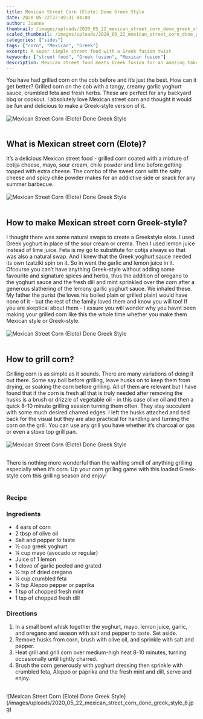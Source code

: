 ```yaml
---
title: Mexican Street Corn (Elote) Done Greek Style
date: 2020-05-22T22:49:31-04:00
author: Joanne
thumbnail: /images/uploads/2020_05_22_mexican_street_corn_done_greek_style_1.jpg
scaled_thumbnail: /images/uploads/2020_05_22_mexican_street_corn_done_greek_style_0.jpg
categories: ["sides"]
tags: ["corn", "Mexican", "Greek"]
excerpt: A super simple street food with a Greek fusion twist
keywords: ["street food", "Greek fusion", "Mexican fusion"]
description: Mexican street food meets Greek fusion for an amazing take on roasted corn
---
```


You have had grilled corn on the cob before and it’s just the best. How can it get better? Grilled corn on the cob with a tangy, creamy garlic yoghurt sauce, crumbled feta and fresh herbs. These are perfect for any backyard bbq  or cookout. I absolutely love Mexican street corn and thought it would be fun and delicious  to make a Greek-style version of it. 
</br>
</br>
![Mexican Street Corn (Elote) Done Greek Style](/images/uploads/2020_05_22_mexican_street_corn_done_greek_style_2.jpg)
</br>
</br>

## What is Mexican street corn (Elote)? 
It’s a delicious Mexican street food - grilled corn coated with a mixture of cotija cheese, mayo, sour cream, chile powder and lime before getting topped with extra cheese. The combo of the sweet corn with the salty cheese and spicy chile powder makes for an addictive side or snack for any summer barbecue.
</br>
</br>
![Mexican Street Corn (Elote) Done Greek Style](/images/uploads/2020_05_22_mexican_street_corn_done_greek_style_3.jpg)
</br>
</br>

## How to make Mexican street corn Greek-style? 
I thought there was some natural swaps to create a Greekstyle elote. I used Greek yoghurt in place of the sour cream or crema. Then I used lemon juice instead of lime juice. Feta is my go to substitute for cotija always so that was also a natural swap. And I knew that the Greek yoghurt sauce needed its own tzatziki spin on it. So in went the garlic and lemon juice in it. Ofcourse you can’t have anything Greek-style without  adding some favourite and signature spices and herbs, thus the addition of oregano to the yoghurt sauce and the fresh dill and mint sprinkled over the corn after a generous slathering of the lemony garlic yoghurt sauce. We inhaled these. My father the purist (he loves his boiled plain or grilled plain) would have none of it - but the rest of the family loved them and know you will too! If you are skeptical about them - I assure you will wonder why you havnt been making your grilled corn like this the whole time whether you make them Mexican style or Greek-style.
</br>
</br>
![Mexican Street Corn (Elote) Done Greek Style](/images/uploads/2020_05_22_mexican_street_corn_done_greek_style_4.jpg)
</br>
</br>

## How to grill corn?
Grilling corn is as simple as it sounds. There are many variations of doing it out there. Some say boil before grilling, leave husks on to keep them from drying, or soaking the corn before grilling. All of them are relevant but I have found that if the corn is fresh all that is truly needed after removing the husks is a brush or drizzle of vegetable oil - in this case olive oil and then a quick 8-10 minute grilling session turning them often. They stay succulent with some much desired charred edges. I left the husks attached and tied back for the visual but they are also practical for handling and turning the corn on the grill. You can use any grill you have whether it’s charcoal or gas or even a stove top grill pan.
</br>
</br>
![Mexican Street Corn (Elote) Done Greek Style](/images/uploads/2020_05_22_mexican_street_corn_done_greek_style_5.jpg)
</br>
</br>

There is nothing more wonderful than the wafting smell of anything grilling especially when it’s corn. Up your corn grilling game with this loaded Greek-style corn this grilling season and enjoy!
</br>
</br>

### Recipe
### Ingredients 

* <span itemprop="ingredients">4 ears of corn </span>
* <span itemprop="ingredients">2 tbsp of olive oil </span>
* <span itemprop="ingredients">Salt and pepper to taste </span>
* <span itemprop="ingredients">&frac12; cup greek yoghurt </span>
* <span itemprop="ingredients">&frac14; cup mayo (avocado or regular) </span>
* <span itemprop="ingredients">Juice of 1 lemon </span>
* <span itemprop="ingredients">1 clove of garlic peeled and grated </span>
* <span itemprop="ingredients">&frac12; tsp of dried oregano </span>
* <span itemprop="ingredients">&frac14; cup crumbled feta </span>
* <span itemprop="ingredients">&frac14; tsp Aleppo pepper or paprika </span>
* <span itemprop="ingredients">1 tsp of chopped fresh mint </span>
* <span itemprop="ingredients">1 tsp of chopped fresh dill </span>

### Directions 

1. In a small bowl whisk together the yoghurt, mayo, lemon juice, garlic, and oregano and season with salt and pepper to taste. Set aside.
2. Remove husks from corn, brush with olive oil, and sprinkle with salt and pepper. 
3. Heat grill and grill corn over medium-high heat 8-10 minutes, turning occasionally until lightly charred. 
4. Brush the corn generously with yoghurt dressing then sprinkle with crumbled feta, Aleppo or paprika and the fresh mint and dill, serve and enjoy. 

</br>
![Mexican Street Corn (Elote) Done Greek Style](/images/uploads/2020_05_22_mexican_street_corn_done_greek_style_6.jpg)